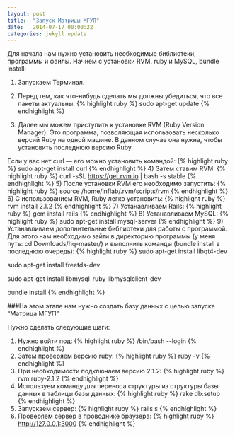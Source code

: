 ```yaml
---
layout: post
title:  "Запуск Матрицы МГУП"
date:   2014-07-17 00:00:22
categories: jekyll update
---
```


Для начала нам нужно установить необходимые библиотеки, программы и файлы.
Начнем с установки RVM, ruby и MySQL, bundle install:

1) Запускаем Терминал.

2) Перед тем, как что-нибудь сделать мы должны убедиться, что все пакеты актуальны:
{% highlight ruby %}
sudo apt-get update
{% endhighlight %}

3) Далее мы можем приступить к установке RVM (Ruby Version Manager). Это программа, позволяющая использовать несколько версий Ruby на одной машине. В данном случае она нужна, чтобы установить последнюю версию Ruby.

Если у вас нет curl — его можно установить командой:
{% highlight ruby %}
sudo apt-get install curl
{% endhighlight %}
4) Затем ставим RVM:
{% highlight ruby %}
curl -sSL https://get.rvm.io | bash -s stable
{% endhighlight %}
5) После установки RVM его необходимо запустить:
{% highlight ruby %}
source /home/inflab/.rvm/scripts/rvm
{% endhighlight %}
6) С использованием RVM, Ruby легко установить:
{% highlight ruby %}
rvm install 2.1.2
{% endhighlight %}
7) Устанавливаем Rails:
{% highlight ruby %}
gem install rails
{% endhighlight %}
8) Устанавливаем MySQL:
{% highlight ruby %}
sudo apt-get install mysql-server
{% endhighlight %}
9) Устанавливаем дополнительные библиотеки для работы с программой. Для этого нам необходимо зайти в директорию программы (у меня путь: cd Downloads/hq-master/) и выполнить команды (bundle install в последнюю очередь):
{% highlight ruby %}
sudo apt-get install libqt4-dev

sudo apt-get install freetds-dev

sudo apt-get install libmysql-ruby libmysqlclient-dev

bundle install
{% endhighlight %}


###На этом этапе нам нужно создать базу данных с целью запуска “Матрица МГУП”

Нужно сделать следующие шаги:

1) Нужно войти под:
{% highlight ruby %}
/bin/bash --login
{% endhighlight %}
2) Затем проверяем версию ruby:
{% highlight ruby %}
ruby -v
{% endhighlight %}
3) При необходимости подключаем версию 2.1.2:
{% highlight ruby %}
rvm ruby-2.1.2
{% endhighlight %}
4) Используем команду для переноса структуры из структуры базы данных в таблицы базы данных:
{% highlight ruby %}
rake db:setup
{% endhighlight %}
5) Запускаем сервер:
{% highlight ruby %}
rails s
{% endhighlight %}
6) Проверяем сервер в проводнике браузера:
{% highlight ruby %}
http://127.0.0.1:3000
{% endhighlight %}


[jekyll-gh]: https://github.com/jekyll/jekyll
[jekyll]:    http://jekyllrb.com